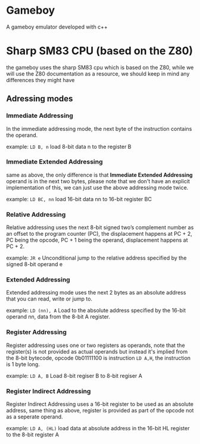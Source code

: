 # Gameboy
A gameboy emulator developed with c++

# Sharp SM83 CPU (based on the Z80)

the gameboy uses the sharp SM83 cpu which is based on the Z80, while we will use the Z80 documentation as a resource, we should keep in mind any differences
they might have

## Adressing modes

### Immediate Addressing

In the immediate addressing mode, the next byte of the instruction contains the operand.

example: `LD B, n` load 8-bit data n to the register B

### Immediate Extended Addressing
 
same as above, the only difference is that **Immediate Extended Addressing** operand is in the next two bytes, please note that we don't have an explicit
implementation of this, we can just use the above addressing mode twice.

example: `LD BC, nn` load 16-bit data nn to 16-bit register BC

### Relative Addressing

Relative addressing uses the next 8-bit signed two’s complement number as an offset to the program counter (PC), the displacement happens at PC + 2,
PC being the opcode, PC + 1 being the operand, displacement happens at PC + 2.

example: `JR e` Unconditional jump to the relative address specified by the signed 8-bit operand e

### Extended Addressing

Extended addressing mode uses the next 2 bytes as an absolute address that you can read, write or jump to.

example: `LD (nn), A` Load to the absolute address specified by the 16-bit operand nn, data from the 8-bit A register.

### Register Addressing

Register addressing uses one or two registers as operands, note that the register(s) is not provided as actual operands but instead it's implied
from the 8-bit bytecode, opcode 0b01111100 is instruction `LD A,H`, the instruction is 1 byte long.

example: `LD A, B` Load 8-bit regiser B to 8-bit regiser A

### Register Indirect Addressing

Register Indirect Addressing uses a 16-bit register to be used as an absolute address, same thing as above, register is provided as part of the opcode
not as a seperate operand.

example: `LD A, (HL)` load data at absolute address in the 16-bit HL register to the 8-bit register A
